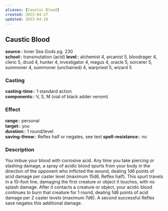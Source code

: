 ```yaml
---
aliases: [Caustic Blood]
created: 2023-04-27
updated: 2023-04-28
---
```


## Caustic Blood

**source**:: Inner Sea Gods pg. 230  
**school**:: transmutation (acid)
**level**:: alchemist 4, arcanist 5, bloodrager 4, cleric 5, druid 4, hunter 4, investigator 4, magus 4, oracle 5, sorcerer 5, summoner 4, summoner (unchained) 4, warpriest 5, wizard 5

### Casting

**casting-time**:: 1 standard action  
**components**:: V, S, M (vial of black adder venom)

### Effect

**range**:: personal  
**target**:: you  
**duration**:: 1 round/level  
**saving-throw**:: Reflex half or negates, see text
**spell-resistance**:: no

### Description

You imbue your blood with corrosive acid. Any time you take piercing or slashing damage, a spray of acidic blood spurts from your body in the direction of the opponent who inflicted the wound, dealing 1d6 points of acid damage per caster level (maximum 15d6, Reflex half). This spurt travels in a 10-foot line, damaging the first creature or object it touches, with no splash damage. After it contacts a creature or object, your acidic blood continues to burn that creature for 1 round, dealing 1d6 points of acid damage per 2 caster levels (maximum 7d6). A second successful Reflex save negates this additional damage.
